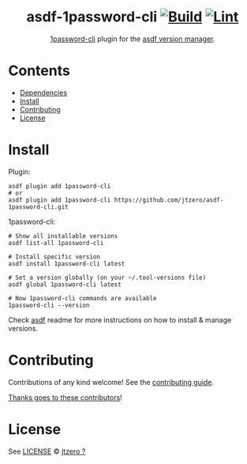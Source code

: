 <div align="center">

# asdf-1password-cli [![Build](https://github.com/jtzero/asdf-1password-cli/actions/workflows/build.yml/badge.svg)](https://github.com/jtzero/asdf-1password-cli/actions/workflows/build.yml) [![Lint](https://github.com/jtzero/asdf-1password-cli/actions/workflows/lint.yml/badge.svg)](https://github.com/jtzero/asdf-1password-cli/actions/workflows/lint.yml)


[1password-cli](https://github.com/1password-cli/1password-cli.git) plugin for the [asdf version manager](https://asdf-vm.com).

</div>

# Contents

- [Dependencies](#dependencies)
- [Install](#install)
- [Contributing](#contributing)
- [License](#license)

# Install

Plugin:

```shell
asdf plugin add 1password-cli
# or
asdf plugin add 1password-cli https://github.com/jtzero/asdf-1password-cli.git
```

1password-cli:

```shell
# Show all installable versions
asdf list-all 1password-cli

# Install specific version
asdf install 1password-cli latest

# Set a version globally (on your ~/.tool-versions file)
asdf global 1password-cli latest

# Now 1password-cli commands are available
1password-cli --version
```

Check [asdf](https://github.com/asdf-vm/asdf) readme for more instructions on how to
install & manage versions.

# Contributing

Contributions of any kind welcome! See the [contributing guide](contributing.md).

[Thanks goes to these contributors](https://github.com/jtzero/asdf-1password-cli/graphs/contributors)!

# License

See [LICENSE](LICENSE) © [jtzero ?](https://github.com/jtzero/)
